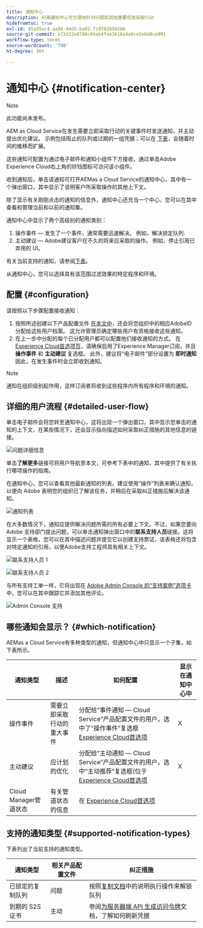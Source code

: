 ```yaml
---
title: 通知中心
description: 利用通知中心可方便地针对问题和其他重要信息采取行动
hidefromtoc: true
exl-id: d5a95ac4-aa88-44d5-ba02-7c9702050208
source-git-commit: b72d22e8788c04ab4faa3616a4a0ce5e6d8ce991
workflow-type: tm+mt
source-wordcount: '798'
ht-degree: 36%

---
```


# 通知中心 {#notification-center}

>[!NOTE]
>此功能尚未发布。

AEM as Cloud Service在发生需要立即采取行动的关键事件时发送通知，并主动提出优化建议。 示例包括阻止的队列或过期的一组凭据；可以在 [下表](#supported-notification-types)，会随着时间的推移而扩展。

这些通知可配置为通过电子邮件和通知小组件下方接收，通过单击Adobe Experience Cloud右上角的铃铛图标可访问该小组件。

收到通知后，单击该通知可打开AEMas a Cloud Service的通知中心，其中有一个弹出窗口，其中显示了说明客户所采取操作的其他上下文。

除了显示有关刚刚点击的通知的信息外，通知中心还充当一个中心，您可以在其中查看和管理当前和以前的通知集。 <!-- It can be accessed directly at the url TBD (Alexandru: I'm intentionally keeping it TBD for now so customers don't find it) -->

通知中心中显示了两个高级别的通知类别：

1. 操作事件 — 发生了一个事件，通常需要迅速解决。 例如，解决锁定队列.
1. 主动建议 — Adobe建议客户在不久的将来应采取的操作。 例如，停止引用已弃用的 UI。

有关当前支持的通知，请参阅[下表](#supported-notification-types)。

从通知中心，您可以选择具有该范围过滤效果的特定程序和环境。

## 配置 {#configuration}

请按照以下步骤配置接收通知：

1. 按照所述创建以下产品配置文件 [在本文中](/help/journey-onboarding/notification-profiles.md)，还会将您组织中的相应AdobeID分配给这些用户档案。 这允许管理员确定哪些用户有资格接收这些通知。
1. 在上一步中分配的每个已分配用户都可以配置他们接收通知的方式。 在 [Experience Cloud首选项页](https://experience.adobe.com/preferences/notification-section)，请确保启用了Experience Manager订阅，并且 **操作事件** 和 **主动建议** 复选框。 此外，建议将“电子邮件”部分设置为 **即时通知** 因此，在发生事件时会立即收到通知。

>[!NOTE]
>通知在组织级别起作用，这样订阅者将收到这些程序内所有程序和环境的通知。

## 详细的用户流程 {#detailed-user-flow}

单击电子邮件会将您转至通知中心，这将出现一个弹出窗口，其中显示您单击的通知的上下文，在某些情况下，还会显示指向描述如何采取纠正措施的其他信息的链接。

![问题详细信息](/help/operations/assets/incident-details.png)

单击&#x200B;**了解更多**&#x200B;链接可将用户导航至本文，可参考下表中的通知，其中提供了有关执行哪项操作的指南。

在通知中心，您可以查看其他最新通知的列表。建议使用“操作”列表来确认通知，以便向 Adobe 表明您的组织已了解该任务，并稍后在采取纠正措施后解决该通知。

![通知列表](/help/operations/assets/notification-list.png)

在大多数情况下，通知应提供解决问题所需的所有必要上下文。不过，如果您要向 Adobe 支持部门提出问题，可以单击通知弹出窗口中的&#x200B;**联系支持人员**&#x200B;链接。这将显示一个表格，您可以在其中描述问题并提交它以创建支持票证，该表格还将包含对特定通知的引用，以便Adobe支持工程师具有相关上下文。

![联系支持人员 1](/help/operations/assets/contact-support1.png)

![联系支持人员 2](/help/operations/assets/contact-support2.png)

与所有支持工单一样，它将出现在 [Adobe Admin Console 的“支持案例”选项卡](https://helpx.adobe.com/enterprise/using/support-for-enterprise.html)中，您可以在其中跟踪它并添加其他评论。

![Admin Console 支持](/help/operations/assets/admin-console-support.png)

## 哪些通知会显示？ {#which-notification}

AEMas a Cloud Service有多种类型的通知，但通知中心中只显示一个子集，如下表所示。

| 通知类型 | 描述 | 如何配置 | 显示在通知中心中 |
|---|---|---|---|
| 操作事件 | 需要立即采取行动的重大事件 | 分配给“事件通知 — Cloud Service”产品配置文件的用户，选中了“操作事件”复选框 [Experience Cloud首选项](https://experience.adobe.com/preferences) | X |
| 主动建议 | 应计划的优化 | 分配给“主动通知 — Cloud Service”产品配置文件的用户，选中“主动推荐”复选框(位于 [Experience Cloud首选项](https://experience.adobe.com/preferences) | X |
| Cloud Manager管道状态 | 有关管道状态的信息 | 在 [Experience Cloud首选项](https://experience.adobe.com/preferences) |  |

## 支持的通知类型 {#supported-notification-types}

下表列出了当前支持的通知类型。

| 通知类型 | 相关产品配置文件 | 纠正措施 |
|---|---|---|
| 已锁定的复制队列 | 问题 | 按照[复制文档](/help/operations/replication.md#troubleshooting)中的说明执行操作来解锁队列 |
| 到期的 S2S 证书 | 主动 | 参阅[为服务器端 API 生成访问令牌](/help/implementing/developing/introduction/generating-access-tokens-for-server-side-apis.md#refresh-credentials)文档，了解如何刷新凭据 |


